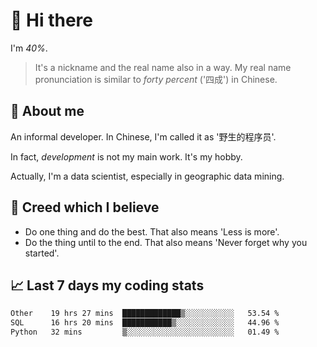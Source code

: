 # 👋 Hi there

I'm *40%*.

> It's a nickname and the real name also in a way.
> My real name pronunciation is similar to *forty percent* ('四成') in Chinese.

## :speech_balloon: About me

An informal developer. In Chinese, I'm called it as '野生的程序员'.

In fact, _development_ is not my main work. It's my hobby.

Actually, I'm a data scientist, especially in geographic data mining.

## :see_no_evil: Creed which I believe

- Do one thing and do the best. That also means 'Less is more'.
- Do the thing until to the end. That also means 'Never forget why you started'.

## :chart_with_upwards_trend: Last 7 days my coding stats

<!--START_SECTION:waka-->

```txt
Other    19 hrs 27 mins  █████████████▒░░░░░░░░░░░   53.54 %
SQL      16 hrs 20 mins  ███████████▒░░░░░░░░░░░░░   44.96 %
Python   32 mins         ▒░░░░░░░░░░░░░░░░░░░░░░░░   01.49 %
```

<!--END_SECTION:waka-->
